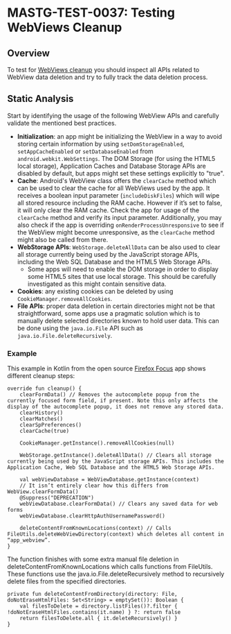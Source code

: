 # MASTG-TEST-0037: Testing WebViews Cleanup

## Overview

To test for [WebViews cleanup](https://developer.android.com/guide/webapps/managing-webview) you should inspect all APIs related to WebView data deletion and try to fully track the data deletion process.

## Static Analysis

Start by identifying the usage of the following WebView APIs and carefully validate the mentioned best practices.

- **Initialization**: an app might be initializing the WebView in a way to avoid storing certain information by using `setDomStorageEnabled`, `setAppCacheEnabled` or `setDatabaseEnabled` from `android.webkit.WebSettings`. The DOM Storage (for using the HTML5 local storage), Application Caches and Database Storage APIs are disabled by default, but apps might set these settings explicitly to "true".
- **Cache**: Android's WebView class offers the `clearCache` method which can be used to clear the cache for all WebViews used by the app. It receives a boolean input parameter (`includeDiskFiles`) which will wipe all stored resource including the RAM cache. However if it’s set to false, it will only clear the RAM cache. Check the app for usage of the `clearCache` method and verify its input parameter. Additionally, you may also check if the app is overriding `onRenderProcessUnresponsive` to see if the WebView might become unresponsive, as the `clearCache` method might also be called from there.
- **WebStorage APIs**: `WebStorage.deleteAllData` can be also used to clear all storage currently being used by the JavaScript storage APIs, including the Web SQL Database and the HTML5 Web Storage APIs. 
  - Some apps will need to enable the DOM storage in order to display some HTML5 sites that use local storage. This should be carefully investigated as this might contain sensitive data.
- **Cookies**: any existing cookies can be deleted by using `CookieManager.removeAllCookies`.
- **File APIs**: proper data deletion in certain directories might not be that straightforward, some apps use a pragmatic solution which is to manually delete selected directories known to hold user data. This can be done using the `java.io.File` API such as `java.io.File.deleteRecursively`.

### Example

This example in Kotlin from the open source [Firefox Focus](https://github.com/mozilla-mobile/focus-android) app shows different cleanup steps:

```
override fun cleanup() {
    clearFormData() // Removes the autocomplete popup from the currently focused form field, if present. Note this only affects the display of the autocomplete popup, it does not remove any stored data.
    clearHistory()
    clearMatches()
    clearSpPreferences()
    clearCache(true)
    
    CookieManager.getInstance().removeAllCookies(null)
    
    WebStorage.getInstance().deleteAllData() // Clears all storage currently being used by the JavaScript storage APIs. This includes the Application Cache, Web SQL Database and the HTML5 Web Storage APIs.
    
    val webViewDatabase = WebViewDatabase.getInstance(context)
    // It isn’t entirely clear how this differs from WebView.clearFormData()
    @Suppress("DEPRECATION")
    webViewDatabase.clearFormData() // Clears any saved data for web forms
    webViewDatabase.clearHttpAuthUsernamePassword()
    
    deleteContentFromKnownLocations(context) // Calls FileUtils.deleteWebViewDirectory(context) which deletes all content in “app_webview”.
}
```
The function finishes with some extra manual file deletion in deleteContentFromKnownLocations which calls functions from FileUtils. These functions use the java.io.File.deleteRecursively method to recursively delete files from the specified directories.
```
private fun deleteContentFromDirectory(directory: File, doNotEraseHtmlFiles: Set<String> = emptySet()): Boolean {
    val filesToDelete = directory.listFiles()?.filter { !doNotEraseHtmlFiles.contains(it.name) } ?: return false
    return filesToDelete.all { it.deleteRecursively() }
}

```